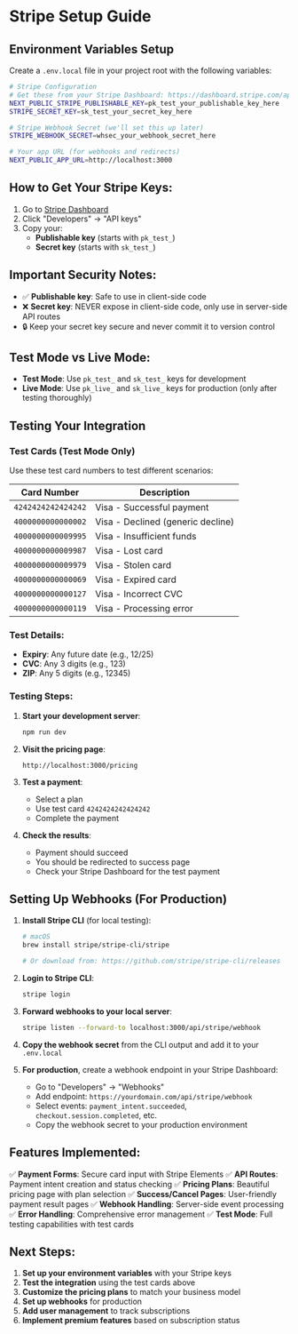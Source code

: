 # Stripe Setup Guide

## Environment Variables Setup

Create a `.env.local` file in your project root with the following variables:

```bash
# Stripe Configuration
# Get these from your Stripe Dashboard: https://dashboard.stripe.com/apikeys
NEXT_PUBLIC_STRIPE_PUBLISHABLE_KEY=pk_test_your_publishable_key_here
STRIPE_SECRET_KEY=sk_test_your_secret_key_here

# Stripe Webhook Secret (we'll set this up later)
STRIPE_WEBHOOK_SECRET=whsec_your_webhook_secret_here

# Your app URL (for webhooks and redirects)
NEXT_PUBLIC_APP_URL=http://localhost:3000
```

## How to Get Your Stripe Keys:

1. Go to [Stripe Dashboard](https://dashboard.stripe.com)
2. Click "Developers" → "API keys"
3. Copy your:
   - **Publishable key** (starts with `pk_test_`)
   - **Secret key** (starts with `sk_test_`)

## Important Security Notes:

- ✅ **Publishable key**: Safe to use in client-side code
- ❌ **Secret key**: NEVER expose in client-side code, only use in server-side API routes
- 🔒 Keep your secret key secure and never commit it to version control

## Test Mode vs Live Mode:

- **Test Mode**: Use `pk_test_` and `sk_test_` keys for development
- **Live Mode**: Use `pk_live_` and `sk_live_` keys for production (only after testing thoroughly)

## Testing Your Integration

### Test Cards (Test Mode Only)

Use these test card numbers to test different scenarios:

| Card Number | Description |
|-------------|-------------|
| `4242424242424242` | Visa - Successful payment |
| `4000000000000002` | Visa - Declined (generic decline) |
| `4000000000009995` | Visa - Insufficient funds |
| `4000000000009987` | Visa - Lost card |
| `4000000000009979` | Visa - Stolen card |
| `4000000000000069` | Visa - Expired card |
| `4000000000000127` | Visa - Incorrect CVC |
| `4000000000000119` | Visa - Processing error |

### Test Details:
- **Expiry**: Any future date (e.g., 12/25)
- **CVC**: Any 3 digits (e.g., 123)
- **ZIP**: Any 5 digits (e.g., 12345)

### Testing Steps:

1. **Start your development server**:
   ```bash
   npm run dev
   ```

2. **Visit the pricing page**:
   ```
   http://localhost:3000/pricing
   ```

3. **Test a payment**:
   - Select a plan
   - Use test card `4242424242424242`
   - Complete the payment

4. **Check the results**:
   - Payment should succeed
   - You should be redirected to success page
   - Check your Stripe Dashboard for the test payment

## Setting Up Webhooks (For Production)

1. **Install Stripe CLI** (for local testing):
   ```bash
   # macOS
   brew install stripe/stripe-cli/stripe
   
   # Or download from: https://github.com/stripe/stripe-cli/releases
   ```

2. **Login to Stripe CLI**:
   ```bash
   stripe login
   ```

3. **Forward webhooks to your local server**:
   ```bash
   stripe listen --forward-to localhost:3000/api/stripe/webhook
   ```

4. **Copy the webhook secret** from the CLI output and add it to your `.env.local`

5. **For production**, create a webhook endpoint in your Stripe Dashboard:
   - Go to "Developers" → "Webhooks"
   - Add endpoint: `https://yourdomain.com/api/stripe/webhook`
   - Select events: `payment_intent.succeeded`, `checkout.session.completed`, etc.
   - Copy the webhook secret to your production environment

## Features Implemented:

✅ **Payment Forms**: Secure card input with Stripe Elements
✅ **API Routes**: Payment intent creation and status checking
✅ **Pricing Plans**: Beautiful pricing page with plan selection
✅ **Success/Cancel Pages**: User-friendly payment result pages
✅ **Webhook Handling**: Server-side event processing
✅ **Error Handling**: Comprehensive error management
✅ **Test Mode**: Full testing capabilities with test cards

## Next Steps:

1. **Set up your environment variables** with your Stripe keys
2. **Test the integration** using the test cards above
3. **Customize the pricing plans** to match your business model
4. **Set up webhooks** for production
5. **Add user management** to track subscriptions
6. **Implement premium features** based on subscription status
